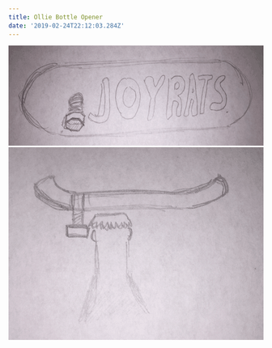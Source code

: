```yaml
---
title: Ollie Bottle Opener
date: '2019-02-24T22:12:03.284Z'
---
```


![sketch](./bottle-opener01.gif)
![sketch](./bottle-opener02.gif)
